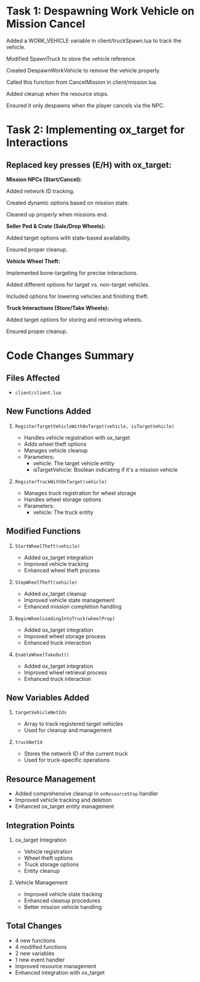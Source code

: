 # Task 1: Despawning Work Vehicle on Mission Cancel

Added a WORK_VEHICLE variable in client/truckSpawn.lua to track the vehicle.

Modified SpawnTruck to store the vehicle reference.

Created DespawnWorkVehicle to remove the vehicle properly.

Called this function from CancelMission in client/mission.lua.

Added cleanup when the resource stops.

Ensured it only despawns when the player cancels via the NPC.

# Task 2: Implementing ox_target for Interactions

## Replaced key presses (E/H) with ox_target:

**Mission NPCs (Start/Cancel):**

Added network ID tracking.

Created dynamic options based on mission state.

Cleaned up properly when missions end.

**Seller Ped & Crate (Sale/Drop Wheels):**

Added target options with state-based availability.

Ensured proper cleanup.

**Vehicle Wheel Theft:**

Implemented bone-targeting for precise interactions.

Added different options for target vs. non-target vehicles.

Included options for lowering vehicles and finishing theft.

**Truck Interactions (Store/Take Wheels):**

Added target options for storing and retrieving wheels.

Ensured proper cleanup.

# Code Changes Summary

## Files Affected
- `client/client.lua`

## New Functions Added
1. `RegisterTargetVehicleWithOxTarget(vehicle, isTargetVehicle)`
   - Handles vehicle registration with ox_target
   - Adds wheel theft options
   - Manages vehicle cleanup
   - Parameters:
     - vehicle: The target vehicle entity
     - isTargetVehicle: Boolean indicating if it's a mission vehicle

2. `RegisterTruckWithOxTarget(vehicle)`
   - Manages truck registration for wheel storage
   - Handles wheel storage options
   - Parameters:
     - vehicle: The truck entity

## Modified Functions
1. `StartWheelTheft(vehicle)`
   - Added ox_target integration
   - Improved vehicle tracking
   - Enhanced wheel theft process

2. `StopWheelTheft(vehicle)`
   - Added ox_target cleanup
   - Improved vehicle state management
   - Enhanced mission completion handling

3. `BeginWheelLoadingIntoTruck(wheelProp)`
   - Added ox_target integration
   - Improved wheel storage process
   - Enhanced truck interaction

4. `EnableWheelTakeOut()`
   - Added ox_target integration
   - Improved wheel retrieval process
   - Enhanced truck interaction

## New Variables Added
1. `targetVehicleNetIds`
   - Array to track registered target vehicles
   - Used for cleanup and management

2. `truckNetId`
   - Stores the network ID of the current truck
   - Used for truck-specific operations

## Resource Management
- Added comprehensive cleanup in `onResourceStop` handler
- Improved vehicle tracking and deletion
- Enhanced ox_target entity management

## Integration Points
1. ox_target Integration
   - Vehicle registration
   - Wheel theft options
   - Truck storage options
   - Entity cleanup

2. Vehicle Management
   - Improved vehicle state tracking
   - Enhanced cleanup procedures
   - Better mission vehicle handling

## Total Changes
- 4 new functions
- 4 modified functions
- 2 new variables
- 1 new event handler
- Improved resource management
- Enhanced integration with ox_target